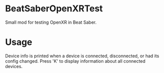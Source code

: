 # BeatSaberOpenXRTest
Small mod for testing OpenXR in Beat Saber.

# Usage
Device info is printed when a device is connected, disconnected, or had its config changed.
Press 'K' to display information about all connected devices.
